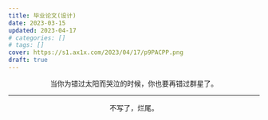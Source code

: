 ```yaml
---
title: 毕业论文(设计)
date: 2023-03-15
updated: 2023-04-17
# categories: []
# tags: []
cover: https://s1.ax1x.com/2023/04/17/p9PACPP.png
draft: true
---
```


<p style="text-align:center">当你为错过太阳而哭泣的时候，你也要再错过群星了。</p>

<!-- more -->

---

<p style="text-align:center">不写了，烂尾。</p>
